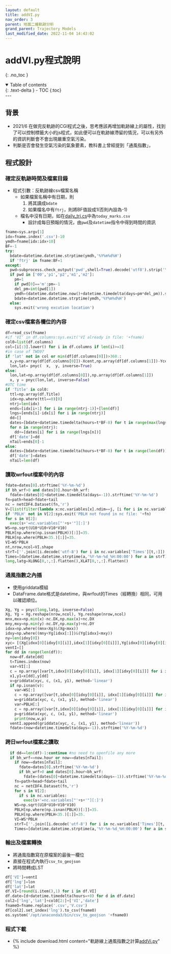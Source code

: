 ```yaml
---
layout: default
title: addVI.py
nav_order: 3
parent: 地面二維軌跡分析
grand_parent: Trajectory Models
last_modified_date: 2022-11-04 14:43:02
---
```


# addVI.py程式說明
{: .no_toc }

<details open markdown="block">
  <summary>
    Table of contents
  </summary>
  {: .text-delta }
- TOC
{:toc}
</details>
---

## 背景
- 2021/6 在做完反軌跡的CGI程式之後，思考應該再增加軌跡線上的屬性，找到了可以控制標籤大小的js程式，如此便可以在軌跡線滯留的情況，可以有另外的資訊判斷會不會出現嚴重空氣污染。
- 判斷是否會發生空氣污染的氣象要素，教科書上曾經提到「通風指數」，

## 程式設計
### 確定反軌跡時間及檔案目錄
- 程式引數：反軌跡線csv檔案名稱
  - 如果檔案名稱中有日期，則
    1. 將其讀成`bdate`
    1. 如果檔名中有`ftrj`，則將BF值設成1(否則內設為-1)
  - 檔名中沒有日期，如在[daily_trj.cs](https://sinotec2.github.io/Focus-on-Air-Quality/TrajModels/ftuv10/daily_traj_cs/)中為`today_marks.csv`
    - 設計成每日預報的情況，由`pwd`及`datetime`指令中得到時間的資訊

```python
fname=sys.argv[1]
idx=fname.index('.csv')-10
ymdh=fname[idx:idx+10]
BF=-1
try:
  bdate=datetime.datetime.strptime(ymdh,'%Y%m%d%H')
  if 'ftrj' in fname:BF=1
except:
  pwd=subprocess.check_output('pwd',shell=True).decode('utf8').strip('\n').split('/')[-1]
  if pwd in ['00','p1','p2','m1','m2']:
    pm=1
    if pwd[0]=='m':pm=-1
    del_pm=int(pwd[1])
    ymdh=(datetime.datetime.now()+datetime.timedelta(days=pm*del_pm)).strftime('%Y%m%d')+'12'
    bdate=datetime.datetime.strptime(ymdh,'%Y%m%d%H')
  else:
    sys.exit('wrong excution location')
```

### 確定csv檔案各欄位的內容

```python
df=read_csv(fname)
#if 'VI' in df.columns:sys.exit('VI already in file: '+fname)
col0=list(df.columns)
col=[i[:3].lower() for i in df.columns if len(i)>=3]
#in case of TWD97
if 'lat' not in col or min(df[df.columns[0]])>360.:
  x,y=np.array(df[df.columns[0]])-Xcent,np.array(df[df.columns[1]])-Ycent
  lon,lat= pnyc(  x,  y, inverse=True)
else:
  lon,lat=np.array(df[df.columns[0]]),np.array(df[df.columns[1]])
  x, y = pnyc(lon,lat, inverse=False)
#UTC time
if 'Title' in col0:
  ttl=np.array(df.Title)
  idx=np.where(ttl==0)[0]
  ntrj=len(idx)
  ends=[idx[i+1] for i in range(ntrj-1)]+[len(df)]
  lngs=[ends[i]-idx[i] for i in range(ntrj)]
  dd=[]
  dates=[bdate+datetime.timedelta(hours=t*BF-8) for t in range(max(lngs))]
  for n in range(ntrj):
    dd+=[dates[i] for i in range(lngs[n])]
  df['date']=dd
  nTail=ends[0]-1
else:
  dates=[bdate+datetime.timedelta(hours=t*BF-8) for t in range(len(df))]
  df['date']=dates
  nTail=len(df)
```

### 讀取wrfout檔案中的內容

```python
fdate=dates[0].strftime('%Y-%m-%d')
if bh_wrf>0 and dates[0].hour<bh_wrf:
  fdate=(dates[0]+datetime.timedelta(days=-1)).strftime('%Y-%m-%d')
fn=path+head+fdate+tail
nc = netCDF4.Dataset(fn,'r')
V=[list(filter(lambda x:nc.variables[x].ndim==j, [i for i in nc.variables])) for j in [1,2,3,4]]
if 'PBLH' not in V[2]:sys.exit('PBLH not found in nc file: '+fn)
for s in V[2]:
  exec(s+'=nc.variables["'+s+'"][:]')
WS=np.sqrt(U10*U10+V10*V10)
PBLH[np.where(np.isnan(PBLH))[:]]=35.
PBLH[np.where(PBLH<35.)[:]]=35.
VI=WS*PBLH
nt,nrow,ncol=VI.shape
strT=[''.join([i.decode('utf-8') for i in nc.variables['Times'][t,:]]) for t in range(nt)]
Times=[datetime.datetime.strptime(a,'%Y-%m-%d_%H:00:00') for a in strT]
long,latg=XLONG[0,:,:].flatten(),XLAT[0,:,:].flatten()
```

### 通風指數之內插
- 使用griddata模組
- DataFrame.date格式是datetime，與wrfout的Times（經轉換）相同，可用以確認順位。

```python
Xg, Yg = pnyc(long,latg, inverse=False)
Xg, Yg = Xg.reshape(nrow,ncol), Yg.reshape(nrow,ncol)
mnx,mxx=np.min(x)-nc.DX,np.max(x)+nc.DX
mny,mxy=np.min(y)-nc.DY,np.max(y)+nc.DY
idxx=np.where((mnx<Xg)&(Xg<mxx))
idxy=np.where((mny<Yg[idxx[:]])&(Yg[idxx]<mxy))
ny=len(idxy[0])
xyc= [(Xg[idxx[0][idxy[0][i]],idxx[1][idxy[0][i]]],Yg[idxx[0][idxy[0][i]],idxx[1][idxy[0][i]]]) for i in range(ny)]
ventI=[]
for dd in range(len(df)):
  now=df.date[dd]
  t=Times.index(now)
  var=VI[:]
  c = np.array([var[t,idxx[0][idxy[0][i]], idxx[1][idxy[0][i]]] for i in range(ny)])
  x1,y1=x[dd],y[dd]
  v=griddata(xyc, c, (x1, y1), method='linear')
  if np.isnan(v):
    var=WS[:]
    c = np.array([var[t,idxx[0][idxy[0][i]], idxx[1][idxy[0][i]]] for i in range(ny)])
    w=griddata(xyc, c, (x1, y1), method='linear')
    var=PBLH[:]
    c = np.array([var[t,idxx[0][idxy[0][i]], idxx[1][idxy[0][i]]] for i in range(ny)])
    p=griddata(xyc, c, (x1, y1), method='linear')
    print(now,w,p)
  ventI.append(griddata(xyc, c, (x1, y1), method='linear'))
  fdate=(now+datetime.timedelta(days=-1)).strftime('%Y-%m-%d')
```

### 跨日wrfout檔案之讀取

```python
  if dd==len(df)-1:continue #no need to openfile any more
  if bh_wrf==now.hour or now==dates[nTail]:
    if now==dates[nTail]:
      fdate=dates[0].strftime('%Y-%m-%d')
      if bh_wrf>0 and dates[0].hour<bh_wrf:
        fdate=(dates[0]+datetime.timedelta(days=-1)).strftime('%Y-%m-%d')
    fn=path+head+fdate+tail
    nc = netCDF4.Dataset(fn,'r')
    for s in V[2]:
      if s in nc.variables:
        exec(s+'=nc.variables["'+s+'"][:]')
    WS=np.sqrt(U10*U10+V10*V10)
    PBLH[np.where(np.isnan(PBLH))[:]]=35.
    PBLH[np.where(PBLH<35.)[:]]=35.
    VI=WS*PBLH
    strT=[''.join([i.decode('utf-8') for i in nc.variables['Times'][t,:]]) for t in range(nt)]
    Times=[datetime.datetime.strptime(a,'%Y-%m-%d_%H:00:00') for a in strT]
```

### 輸出及檔案轉換
- 將通風指數寫在原檔案的最後一欄位
- 直接在程式內執行`csv_to_geojson`
- 將時間轉成LST

```python
df['VI']=ventI
df['lng']=lon
df['lat']=lat
df.VI=[round(i.item(),1) for i in df.VI]
df.date=[d+datetime.timedelta(hours=+8) for d in df.date]
col2=['lng','lat']+col0[2:]+['VI','date']
fnameO=fname.replace('.csv','V.csv')
df[col2].set_index('lng').to_csv(fnameO)
os.system('/opt/anaconda3/bin/csv_to_geojson '+fnameO)
```

### 程式下載

- {% include download.html content="軌跡線上通風指數之計算[addVi.py](https://github.com/sinotec2/Focus-on-Air-Quality/blob/main/TrajModels/ftuv10/addVI.py)" %}